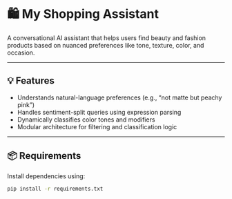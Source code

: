 # 🛍️ My Shopping Assistant

A conversational AI assistant that helps users find beauty and fashion products based on nuanced preferences like tone, texture, color, and occasion.

---

## 💡 Features

- Understands natural-language preferences (e.g., “not matte but peachy pink”)
- Handles sentiment-split queries using expression parsing
- Dynamically classifies color tones and modifiers
- Modular architecture for filtering and classification logic

---

## 📦 Requirements

Install dependencies using:

```bash
pip install -r requirements.txt

